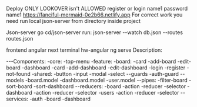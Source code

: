 Deploy
ONLY LOOKOVER isn't ALLOWED register or 
login name1
password name1
https://fanciful-mermaid-0e2b66.netlify.app
For correct work you need run local json-server from directory inside project

Json-server
go cd/json-server
run:
json-server --watch db.json --routes routes.json


frontend angular
next terminal
hw-angular
ng serve
Description:

---Components:
    -core:
      -top-menu
    -feature:
      -board:
        -card
        -add-board
        -edit-board
      -dashboard
        -card
        -add-dashboard
        -edit-dashboard
      -login
      -register
      -not-found
    -shared:
      -button
      -input
      -modal
      -select
--guards
  -auth-guard
--models
  -board.model
  -dashboard.model
  -user.model
--pipes:
  -filter-board
  -sort-board
  -sort-dashboard
--reducers:
  -board
    -action
    -reducer
    -selector
  -dashboard
    -action
    -reducer
    -selector
  -users
    -action
    -reducer
    -selector
--services:
  -auth
  -board
  -dashboard



      
